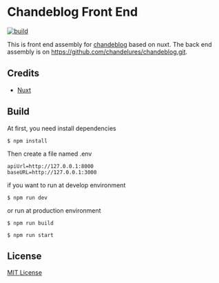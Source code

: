 # Chandeblog Front End

[![build](https://github.com/chandelures/chandeblog-frontend/workflows/build/badge.svg?branch=master)](https://github.com/chandelures/chandeblog-frontend/actions?query=branch%3Amaster)

This is front end assembly for [chandeblog](https://blog.chandelure.com) based on nuxt. The back end assembly is on https://github.com/chandelures/chandeblog.git.

## Credits

- [Nuxt](https://github.com/nuxt/nuxt.js)

## Build

At first, you need install dependencies

```shell
$ npm install
```

Then create a file named .env

```plaintext
apiUrl=http://127.0.0.1:8000
baseURL=http://127.0.0.1:3000
```

if you want to run at develop environment

```shell
$ npm run dev
```

or run at production environment

```shell
$ npm run build

$ npm run start
```

## License

[MIT License](https://github.com/chandelures/chandeblog/blob/master/LICENSE/)

